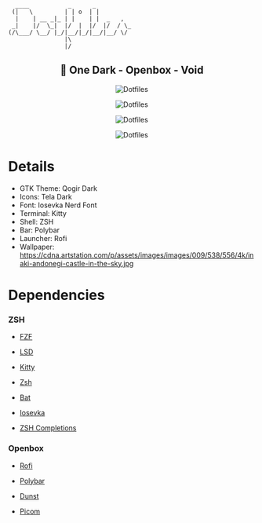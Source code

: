 ``` 
  ____           _      _          
 (|   \         | | o  | |         
  |    | __ _|_ | |    | |  _   ,  
 _|    |/  \_|  |/  |  |/  |/  / \_
(/\___/ \__/ |_/|__/|_/|__/|__/ \/ 
                |\                 
                |/              
```   

<h2 align=center>🐧 One Dark - Openbox - Void</h2>

<p align="center">
  <img src="https://raw.githubusercontent.com/smartsyncing/dotfiles/main/assets/blank.png" alt="Dotfiles"/>
</p>
<p align="center">
  <img src="https://raw.githubusercontent.com/smartsyncing/dotfiles/main/assets/rofi.png" alt="Dotfiles"/>
</p>
<p align="center">
  <img src="https://raw.githubusercontent.com/smartsyncing/dotfiles/main/assets/openbox1.png" alt="Dotfiles"/>
</p>
<p align="center">
  <img src="https://raw.githubusercontent.com/smartsyncing/dotfiles/main/assets/openbox2.png" alt="Dotfiles"/>
</p>

# Details 
* GTK Theme: Qogir Dark
* Icons: Tela Dark
* Font: Iosevka Nerd Font
* Terminal: Kitty
* Shell: ZSH
* Bar: Polybar
* Launcher: Rofi
* Wallpaper: https://cdna.artstation.com/p/assets/images/images/009/538/556/4k/inaki-andonegi-castle-in-the-sky.jpg

# Dependencies

### ZSH

* [FZF](https://github.com/junegunn/fzf)

* [LSD](https://github.com/Peltoche/lsd)

* [Kitty](https://github.com/kovidgoyal/kitty) 

* [Zsh](https://github.com/zsh-users/zsh) 

* [Bat](https://github.com/sharkdp/bat)

* [Iosevka](https://github.com/ryanoasis/nerd-fonts/releases/download/v2.1.0/Iosevka.zip)

* [ZSH Completions](https://github.com/zsh-users/zsh-completions)

### Openbox

* [Rofi](https://github.com/davatorium/rofi)

* [Polybar](https://github.com/polybar/polybar)

* [Dunst](https://github.com/dunst-project/dunst)

* [Picom](https://github.com/ibhagwan/picom)










